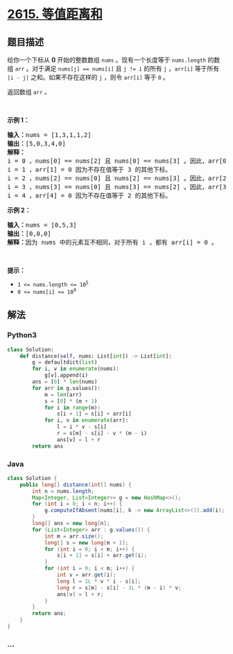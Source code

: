 # [2615. 等值距离和](https://leetcode-cn.com/problems/sum-of-distances)



## 题目描述

<!-- 这里写题目描述 -->

<p>给你一个下标从 <strong>0</strong> 开始的整数数组 <code>nums</code> 。现有一个长度等于 <code>nums.length</code> 的数组 <code>arr</code> 。对于满足 <code>nums[j] == nums[i]</code> 且 <code>j != i</code> 的所有 <code>j</code> ，<code>arr[i]</code> 等于所有 <code>|i - j|</code> 之和。如果不存在这样的 <code>j</code> ，则令 <code>arr[i]</code> 等于 <code>0</code> 。</p>

<p>返回数组<em> </em><code>arr</code><em> 。</em></p>

<p>&nbsp;</p>

<p><strong>示例 1：</strong></p>

<pre>
<strong>输入：</strong>nums = [1,3,1,1,2]
<strong>输出：</strong>[5,0,3,4,0]
<strong>解释：</strong>
i = 0 ，nums[0] == nums[2] 且 nums[0] == nums[3] 。因此，arr[0] = |0 - 2| + |0 - 3| = 5 。 
i = 1 ，arr[1] = 0 因为不存在值等于 3 的其他下标。
i = 2 ，nums[2] == nums[0] 且 nums[2] == nums[3] 。因此，arr[2] = |2 - 0| + |2 - 3| = 3 。
i = 3 ，nums[3] == nums[0] 且 nums[3] == nums[2] 。因此，arr[3] = |3 - 0| + |3 - 2| = 4 。 
i = 4 ，arr[4] = 0 因为不存在值等于 2 的其他下标。
</pre>

<p><strong>示例 2：</strong></p>

<pre>
<strong>输入：</strong>nums = [0,5,3]
<strong>输出：</strong>[0,0,0]
<strong>解释：</strong>因为 nums 中的元素互不相同，对于所有 i ，都有 arr[i] = 0 。
</pre>

<p>&nbsp;</p>

<p><strong>提示：</strong></p>

<ul>
	<li><code>1 &lt;= nums.length &lt;= 10<sup>5</sup></code></li>
	<li><code>0 &lt;= nums[i] &lt;= 10<sup>9</sup></code></li>
</ul>


## 解法

<!-- 这里可写通用的实现逻辑 -->

<!-- tabs:start -->

### **Python3**

<!-- 这里可写当前语言的特殊实现逻辑 -->

```python
class Solution:
    def distance(self, nums: List[int]) -> List[int]:
        g = defaultdict(list)
        for i, v in enumerate(nums):
            g[v].append(i)
        ans = [0] * len(nums)
        for arr in g.values():
            m = len(arr)
            s = [0] * (m + 1)
            for i in range(m):
                s[i + 1] = s[i] + arr[i]
            for i, v in enumerate(arr):
                l = i * v - s[i]
                r = s[m] - s[i] - v * (m - i)
                ans[v] = l + r
        return ans
```

### **Java**

<!-- 这里可写当前语言的特殊实现逻辑 -->

```java
class Solution {
    public long[] distance(int[] nums) {
        int n = nums.length;
        Map<Integer, List<Integer>> g = new HashMap<>();
        for (int i = 0; i < n; i++) {
            g.computeIfAbsent(nums[i], k -> new ArrayList<>()).add(i);
        }
        long[] ans = new long[n];
        for (List<Integer> arr : g.values()) {
            int m = arr.size();
            long[] s = new long[m + 1];
            for (int i = 0; i < m; i++) {
                s[i + 1] = s[i] + arr.get(i);
            }
            for (int i = 0; i < m; i++) {
                int v = arr.get(i);
                long l = 1L * v * i - s[i];
                long r = s[m] - s[i] - 1L * (m - i) * v;
                ans[v] = l + r;
            }
        }
        return ans;
    }
}
```

### **...**

```

```

<!-- tabs:end -->
